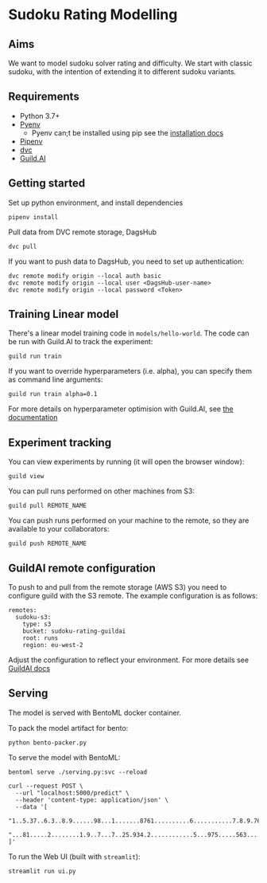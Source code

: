 # Sudoku Rating Modelling

## Aims
We want to model sudoku solver rating and difficulty. We start with classic sudoku, with the intention of extending it to different sudoku variants.

## Requirements
* Python 3.7+
* [Pyenv](https://github.com/pyenv)
  * Pyenv can;t be installed using pip see the [installation docs](https://github.com/pyenv/pyenv#installation)
* [Pipenv](https://pypi.org/project/pipenv/)
* [dvc](https://dvc.org/doc/install/)
* [Guild.AI](https://my.guild.ai/t/get-started-with-guild-ai/35)

## Getting started
Set up python environment, and install dependencies
```
pipenv install
```

Pull data from DVC remote storage, DagsHub
```
dvc pull
```

If you want to push data to DagsHub, you need to set up authentication:
```
dvc remote modify origin --local auth basic
dvc remote modify origin --local user <DagsHub-user-name>
dvc remote modify origin --local password <Token>
```

## Training Linear model
There's a linear model training code in `models/hello-world`. The code can be run with Guild.AI to track the experiment:
```
guild run train
```

If you want to override hyperparameters (i.e. alpha), you can specify them as command line arguments:
```
guild run train alpha=0.1
```

For more details on hyperparameter optimision with Guild.AI, see [the documentation](https://my.guild.ai/t/get-started-optimize-a-model/41)

## Experiment tracking
You can view experiments by running (it will open the browser window):
```
guild view
```

You can pull runs performed on other machines from S3:
```
guild pull REMOTE_NAME
```

You can push runs performed on your machine to the remote, so they are available to your collaborators:
```
guild push REMOTE_NAME
```

## GuildAI remote configuration
To push to and pull from the remote storage (AWS S3) you need to configure guild with the S3 remote. The example configuration is as follows:
```
remotes:
  sudoku-s3:
    type: s3
    bucket: sudoku-rating-guildai
    root: runs
    region: eu-west-2
```

Adjust the configuration to reflect your environment. For more details see [GuildAI docs](https://my.guild.ai/t/remotes/171)

## Serving
The model is served with BentoML docker container.

To pack the model artifact for bento:
```
python bento-packer.py
```

To serve the model with BentoML:
```
bentoml serve ./serving.py:svc --reload
```

```shell
curl --request POST \
  --url "localhost:5000/predict" \
  --header 'content-type: application/json' \
  --data '[
  "1..5.37..6.3..8.9......98...1.......8761..........6...........7.8.9.76.47...6.312",
  "...81.....2........1.9..7...7..25.934.2............5...975.....563.....4......68."
]'
```

To run the Web UI (built with `streamlit`):
```
streamlit run ui.py
```